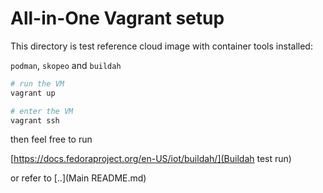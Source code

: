 # All-in-One Vagrant setup

This directory is test reference cloud image with container tools installed:

```podman```, ```skopeo``` and ```buildah```

```bash
# run the VM
vagrant up

# enter the VM
vagrant ssh
```

then feel free to run

[https://docs.fedoraproject.org/en-US/iot/buildah/](Buildah test run)

or refer to  [..](Main README.md)
